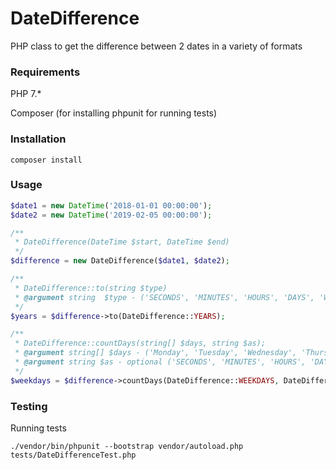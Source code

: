 # DateDifference
PHP class to get the difference between 2 dates in a variety of formats

### Requirements
PHP 7.\*

Composer (for installing phpunit for running tests)

### Installation
```composer install```
### Usage
```php
$date1 = new DateTime('2018-01-01 00:00:00');
$date2 = new DateTime('2019-02-05 00:00:00');

/**
 * DateDifference(DateTime $start, DateTime $end)
 */
$difference = new DateDifference($date1, $date2);

/**
 * DateDifference::to(string $type)
 * @argument string  $type - ('SECONDS', 'MINUTES', 'HOURS', 'DAYS', 'WEEKS', 'MONTHS', 'YEARS')
 */
$years = $difference->to(DateDifference::YEARS);

/**
 * DateDifference::countDays(string[] $days, string $as);
 * @argument string[] $days - ('Monday', 'Tuesday', 'Wednesday', 'Thursday', 'Friday', 'Saturday', 'Sunday')
 * @argument string $as - optional ('SECONDS', 'MINUTES', 'HOURS', 'DAYS', 'WEEKS', 'MONTHS', 'YEARS')
 */
$weekdays = $difference->countDays(DateDifference::WEEKDAYS, DateDifference::DAYS);
```

### Testing
Running tests
```
./vendor/bin/phpunit --bootstrap vendor/autoload.php tests/DateDifferenceTest.php
```
